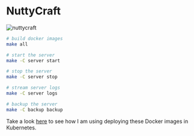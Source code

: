# NuttyCraft

![nuttycraft](https://user-images.githubusercontent.com/40926021/58226814-34fb1e80-7cdd-11e9-881b-48fa556ed033.png)

``` sh
# build docker images
make all

# start the server
make -C server start

# stop the server
make -C server stop

# stream server logs
make -C server logs

# backup the server
make -C backup backup
```

Take a look [here](https://github.com/nutty7t/os/blob/master/k8s/minecraft.yaml) to see how I am using deploying these Docker images in Kubernetes.

